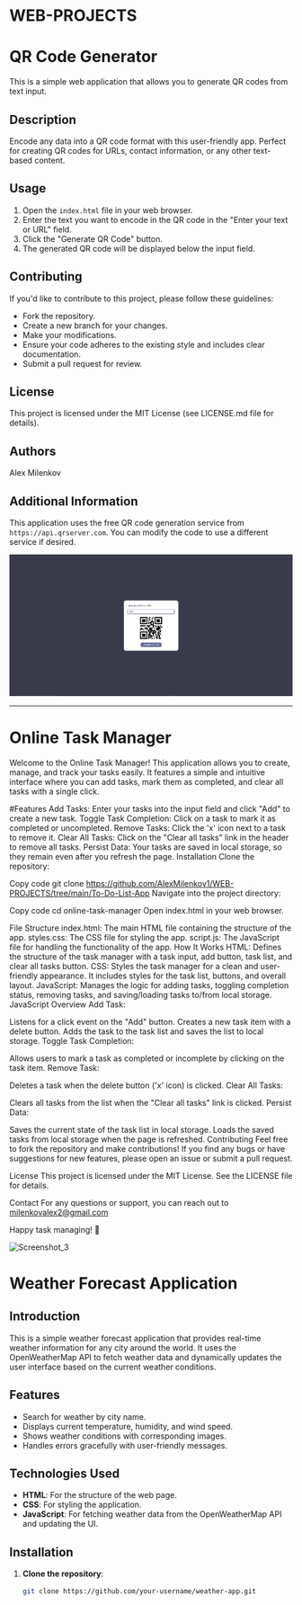 # WEB-PROJECTS 

# QR Code Generator

This is a simple web application that allows you to generate QR codes from text input.

## Description

Encode any data into a QR code format with this user-friendly app. Perfect for creating QR codes for URLs, contact information, or any other text-based content.

## Usage

1. Open the `index.html` file in your web browser.
2. Enter the text you want to encode in the QR code in the "Enter your text or URL" field.
3. Click the "Generate QR Code" button.
4. The generated QR code will be displayed below the input field.

## Contributing

If you'd like to contribute to this project, please follow these guidelines:

* Fork the repository.
* Create a new branch for your changes.
* Make your modifications.
* Ensure your code adheres to the existing style and includes clear documentation.
* Submit a pull request for review.

## License

This project is licensed under the MIT License (see LICENSE.md file for details).

## Authors

Alex Milenkov

## Additional Information

This application uses the free QR code generation service from `https://api.qrserver.com`. You can modify the code to use a different service if desired.

![Image description](https://github.com/AlexMilenkov1/WEB-PROJECTS/blob/main/Screenshot_2.png)

-------------------------------------------------------------------------------------------------------------------------------------------------------------------------------------------------------------

# Online Task Manager

Welcome to the Online Task Manager! This application allows you to create, manage, and track your tasks easily. It features a simple and intuitive interface where you can add tasks, mark them as completed, and clear all tasks with a single click.

#Features
Add Tasks: Enter your tasks into the input field and click "Add" to create a new task.
Toggle Task Completion: Click on a task to mark it as completed or uncompleted.
Remove Tasks: Click the 'x' icon next to a task to remove it.
Clear All Tasks: Click on the "Clear all tasks" link in the header to remove all tasks.
Persist Data: Your tasks are saved in local storage, so they remain even after you refresh the page.
Installation
Clone the repository:

Copy code
git clone https://github.com/AlexMilenkov1/WEB-PROJECTS/tree/main/To-Do-List-App
Navigate into the project directory:

Copy code
cd online-task-manager
Open index.html in your web browser.

File Structure
index.html: The main HTML file containing the structure of the app.
styles.css: The CSS file for styling the app.
script.js: The JavaScript file for handling the functionality of the app.
How It Works
HTML: Defines the structure of the task manager with a task input, add button, task list, and clear all tasks button.
CSS: Styles the task manager for a clean and user-friendly appearance. It includes styles for the task list, buttons, and overall layout.
JavaScript: Manages the logic for adding tasks, toggling completion status, removing tasks, and saving/loading tasks to/from local storage.
JavaScript Overview
Add Task:

Listens for a click event on the "Add" button.
Creates a new task item with a delete button.
Adds the task to the task list and saves the list to local storage.
Toggle Task Completion:

Allows users to mark a task as completed or incomplete by clicking on the task item.
Remove Task:

Deletes a task when the delete button ('x' icon) is clicked.
Clear All Tasks:

Clears all tasks from the list when the "Clear all tasks" link is clicked.
Persist Data:

Saves the current state of the task list in local storage.
Loads the saved tasks from local storage when the page is refreshed.
Contributing
Feel free to fork the repository and make contributions! If you find any bugs or have suggestions for new features, please open an issue or submit a pull request.

License
This project is licensed under the MIT License. See the LICENSE file for details.

Contact
For any questions or support, you can reach out to milenkovalex2@gmail.com

Happy task managing! 🎉

![Screenshot_3](https://github.com/user-attachments/assets/aec200c4-4b22-4bf1-a7ce-51ca699e4215)

# Weather Forecast Application

## Introduction

This is a simple weather forecast application that provides real-time weather information for any city around the world. It uses the OpenWeatherMap API to fetch weather data and dynamically updates the user interface based on the current weather conditions.

## Features

- Search for weather by city name.
- Displays current temperature, humidity, and wind speed.
- Shows weather conditions with corresponding images.
- Handles errors gracefully with user-friendly messages.

## Technologies Used

- **HTML**: For the structure of the web page.
- **CSS**: For styling the application.
- **JavaScript**: For fetching weather data from the OpenWeatherMap API and updating the UI.

## Installation

1. **Clone the repository**:
   ```bash
   git clone https://github.com/your-username/weather-app.git

